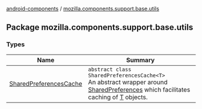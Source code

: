 [android-components](../index.md) / [mozilla.components.support.base.utils](./index.md)

## Package mozilla.components.support.base.utils

### Types

| Name | Summary |
|---|---|
| [SharedPreferencesCache](-shared-preferences-cache/index.md) | `abstract class SharedPreferencesCache<T>`<br>An abstract wrapper around [SharedPreferences](#) which facilitates caching of [T](-shared-preferences-cache/index.md#T) objects. |
